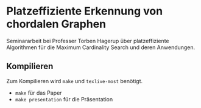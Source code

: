 # Platzeffiziente Erkennung von chordalen Graphen

Seminararbeit bei Professer Torben Hagerup über platzeffiziente Algorithmen für die Maximum Cardinality Search und deren Anwendungen.

## Kompilieren

Zum Kompilieren wird `make` und `texlive-most` benötigt.

* `make` für das Paper
* `make presentation` für die Präsentation

